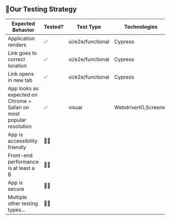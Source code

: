 ## 🧪Our Testing Strategy

| Expected Behavior  | Tested? | Test Type  | Technologies  |
|---|---|---|---|
| Application renders  | ✅ | ui/e2e/functional | Cypress |
| Link goes to correct location | ✅ | ui/e2e/functional | Cypress |
| Link opens in new tab  | ✅ | ui/e2e/functional | Cypress |
| App looks as expected on Chrome + Safari on most popular resolution  | ✅ | visual  | WebdriverIO,Screener  |
| App is accessibility friendly  | 🙅‍♂️ |   |   |
| Front-end performance is at least a B  | 🙅‍♂️ |   |   |
| App is secure  | 🙅‍♂️ |   |   |
| Multiple other testing types...  | 🙅‍♂️ |   |   |
